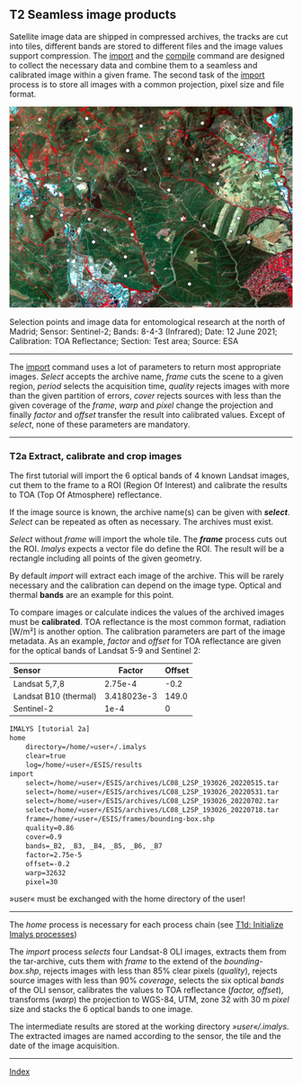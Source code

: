 ## T2	Seamless image products

Satellite image data are shipped in compressed archives, the tracks are cut into tiles, different bands are stored to different files and the image values support compression. The [import](../manual/3_Import.md) and the [compile](../manual/4_Compile.md) command are designed to collect the necessary data and combine them to a seamless and calibrated image within a given frame. The second task of the [import](../manual/3_Import.md) process is to store all images with a common projection, pixel size and file format.

![](../images/Spain.png)

Selection points and image data for entomological research at the north of Madrid; Sensor: Sentinel-2; Bands: 8-4-3 (Infrared); Date: 12 June 2021; Calibration: TOA Reflectance; Section: Test area; Source: ESA

------

The [import](../manual/3_Import.md) command uses a lot of parameters to return most appropriate images. *Select* accepts the archive name, *frame* cuts the scene to a given region, *period* selects the acquisition time, *quality* rejects images with more than the given partition of errors, *cover* rejects sources with less than the given coverage of the *frame*, *warp* and *pixel* change the projection and finally *factor* and *offset* transfer the result into calibrated values. Except of *select*, none of these parameters are mandatory. 

-----

### T2a	Extract, calibrate and crop images

The first tutorial will import the 6 optical bands of 4 known Landsat images, cut them to the frame to a ROI (Region Of Interest) and calibrate the results to TOA (Top Of Atmosphere) reflectance.

If the image source is known, the archive name(s) can be given with ***select***. *Select* can be repeated as often as necessary. The archives must exist. 

*Select* without *frame* will import the whole tile. The ***frame*** process cuts out the ROI. *Imalys* expects a vector file do define the ROI. The result will be a rectangle including all points of the given geometry.

By default *import* will extract each image of the archive. This will be rarely necessary and the calibration can depend on the image type. Optical and thermal **bands** are an example for this point.

To compare images or calculate indices the values of the archived images must be **calibrated**. TOA reflectance is the most common format, radiation [W/m²] is another option. The calibration parameters are part of the image metadata. As an example, *factor* and *offset* for TOA reflectance are given for the optical bands of Landsat 5-9 and Sentinel 2:

| Sensor                | Factor      | Offset |
| :-------------------- | ----------- | ------ |
| Landsat 5,7,8         | 2.75e-4     | -0.2   |
| Landsat B10 (thermal) | 3.418023e-3 | 149.0  |
| Sentinel-2            | 1e-4        | 0      |

```
IMALYS [tutorial 2a]
home
	directory=/home/»user«/.imalys
	clear=true
	log=/home/»user«/ESIS/results
import
	select=/home/»user«/ESIS/archives/LC08_L2SP_193026_20220515.tar
	select=/home/»user«/ESIS/archives/LC08_L2SP_193026_20220531.tar
	select=/home/»user«/ESIS/archives/LC08_L2SP_193026_20220702.tar
	select=/home/»user«/ESIS/archives/LC08_L2SP_193026_20220718.tar
	frame=/home/»user«/ESIS/frames/bounding-box.shp
	quality=0.86
	cover=0.9
	bands=_B2, _B3, _B4, _B5, _B6, _B7
	factor=2.75e-5
	offset=-0.2
	warp=32632
	pixel=30
```

»user« must be exchanged with the home directory of the user!

---

The *home* process is necessary for each process chain (see [T1d: Initialize Imalys processes](1_Prepare))

The *import* process *selects* four Landsat-8 OLI images, extracts them from the tar-archive, cuts them with *frame* to the extend of the *bounding-box.shp*, rejects images with less than 85% clear pixels (*quality*), rejects source images with less than 90% *coverage*, selects the six optical *bands* of the OLI sensor, calibrates the values to TOA reflectance (*factor, offset*), transforms (*warp*) the projection to WGS-84, UTM, zone 32 with 30 m *pixel* size and stacks the 6 optical bands to one image. 

The intermediate results are stored at the working directory *»user«/.imalys*. The extracted images are named according to the sensor, the tile and the date of the image acquisition.

-----

[Index](Index.md)